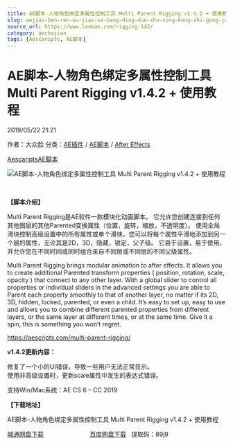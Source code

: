 ```yaml
---
title: AE脚本-人物角色绑定多属性控制工具 Multi Parent Rigging v1.4.2 + 使用教程
slug: aejiao-ben-ren-wu-jiao-se-bang-ding-duo-shu-xing-kong-zhi-gong-ju-multi-parent-rigging-v1-4-2-shi-yong-jiao-cheng
source_url: https://www.lookae.com/rigging-142/
category: aechajian
tags: [Aescaripts, AE脚本]
---
```

# AE脚本-人物角色绑定多属性控制工具 Multi Parent Rigging v1.4.2 + 使用教程

2019/05/22 21:21

作者：大众脸
分类：[AE插件](https://www.lookae.com/after-effects/aechajian/) / [AE脚本](https://www.lookae.com/after-effects/aescripts/) / [After Effects](https://www.lookae.com/after-effects/)

[Aescaripts](https://www.lookae.com/tag/aescaripts/)[AE脚本](https://www.lookae.com/tag/ae%e8%84%9a%e6%9c%ac/)

![AE脚本-人物角色绑定多属性控制工具 Multi Parent Rigging v1.4.2 + 使用教程](https://www.lookae.com/wp-content/uploads/2019/05/MultiParentRigging.jpg "AE脚本-人物角色绑定多属性控制工具 Multi Parent Rigging v1.4.2 + 使用教程-LookAE.com")

﻿

**【脚本介绍】**

Multi Parent Rigging是AE软件一款模块化动画脚本。 它允许您创建连接到任何其他图层的其他Parented变换属性（位置，旋转，缩放，不透明度）。 使用全局滑块控制高级设置中的所有属性或单个滑块，您可以将每个属性平滑地添加到另一个层的属性，无论其是2D，3D，隐藏，锁定，父子级。 它易于设置，易于使用，并允许您在不同时间或同时组合来自不同层或不同层的不同父级属性。

Multi Parent Rigging brings modular animation to after effects. It allows you to create additional Parented transform properties ( position, rotation, scale, opacity ) that connect to any other layer. With a global slider to control all properties or individual sliders in the advanced settings you are able to Parent each property smoothly to that of another layer, no matter if its 2D, 3D, hidden, locked, parented, or even a child. It’s easy to set up, easy to use and allows you to combine different parented properties from different layers, or the same layer at different times, or at the same time. Give it a spin, this is something you won’t regret.

https://aescripts.com/multi-parent-rigging/

**v1.4.2更新内容：**

修复了一个小的UI错误，导致一些用户无法正常显示。  
使用非高级设置时，更新scale属性中发生的表达式错误。

支持Win/Mac系统：AE CS 6 – CC 2019

**【下载地址】**

AE脚本-人物角色绑定多属性控制工具 Multi Parent Rigging v1.4.2 + 使用教程

[城通网盘下载](https://lookae.ctfile.com/fs/680462-375434392)                           [百度网盘下载](https://pan.baidu.com/s/1rDr78ACVkWzYSUJeyFAfAw)   提取码：89j9
